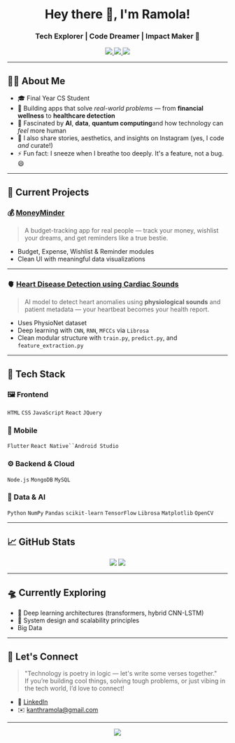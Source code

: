 <h1 align="center">Hey there 👋, I'm Ramola!</h1>
<h3 align="center">Tech Explorer | Code Dreamer | Impact Maker 🌱</h3>

<p align="center">
  <a href="https://linkedin.com/in/kantha-ramola-dayam-259879258/" target="_blank">
    <img src="https://img.shields.io/badge/LinkedIn-CONNECT-blue?style=for-the-badge&logo=linkedin" />
  </a>
  <a href="https://github.com/kantharamola4" target="_blank">
    <img src="https://img.shields.io/badge/GitHub-FOLLOW-black?style=for-the-badge&logo=github" />
  </a>
  <a href="mailto:kanthramola@gmail.com">
    <img src="https://img.shields.io/badge/Email-LET'S CHAT-red?style=for-the-badge&logo=gmail" />
  </a>
</p>

---

## 👩‍💻 About Me

- 🎓 Final Year CS Student
- 💖 Building apps that solve *real-world problems* — from **financial wellness** to **healthcare detection**
- 🧠 Fascinated by **AI**, **data**, **quantum computing**and how technology can *feel* more human
- 📸 I also share stories, aesthetics, and insights on Instagram (yes, I code *and* curate!)
- ⚡ Fun fact: I sneeze when I breathe too deeply. It's a feature, not a bug. 😄

---

## 💼 Current Projects

### 💰 [MoneyMinder](https://github.com/kantharamola4/moneyminder)
> A budget-tracking app for real people — track your money, wishlist your dreams, and get reminders like a true bestie.

- Budget, Expense, Wishlist & Reminder modules
- Clean UI with meaningful data visualizations

---

### 🫀 [Heart Disease Detection using Cardiac Sounds](https://github.com/kantharamola4/heart-ai)
> AI model to detect heart anomalies using **physiological sounds** and patient metadata — your heartbeat becomes your health report.

- Uses PhysioNet dataset
- Deep learning with `CNN`, `RNN`, `MFCCs` via `Librosa`
- Clean modular structure with `train.py`, `predict.py`, and `feature_extraction.py`

---

## 🧠 Tech Stack

### 🖼️ Frontend
`HTML` `CSS` `JavaScript` `React` `JQuery`

### 📱 Mobile
`Flutter` `React Native``Android Studio`

### ⚙ Backend & Cloud
`Node.js` `MongoDB` `MySQL`

### 🧪 Data & AI
`Python` `NumPy` `Pandas` `scikit-learn` `TensorFlow` `Librosa` `Matplotlib` `OpenCV`

---

## 📈 GitHub Stats

<p align="center">
  <img src="https://github-readme-stats.vercel.app/api?username=kantharamola4&show_icons=true&theme=radical&hide_border=true" />
  <img src="https://github-readme-streak-stats.herokuapp.com/?user=kantharamola4&theme=radical&hide_border=true" />
</p>

---

## 🛸 Currently Exploring

- 🧠 Deep learning architectures (transformers, hybrid CNN-LSTM)
- 🎯 System design and scalability principles
-    Big Data

---

## 🌟 Let's Connect

> "Technology is poetry in logic — let's write some verses together."  
If you’re building cool things, solving tough problems, or just vibing in the tech world, I’d love to connect!

- 🔗 [LinkedIn](https://www.linkedin.com/in/kantha-ramola-dayam-259879258/)  
- ✉️ kanthramola@gmail.com

---

<p align="center">
  <img src="https://readme-typing-svg.demolab.com?font=Fira+Code&duration=3000&pause=1000&color=FF6C00&center=true&vCenter=true&width=450&lines=Engineer+by+training.;Explorer+by+nature.;Creator+at+heart.">
</p>
